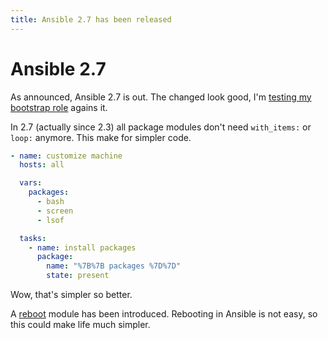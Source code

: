 ```yaml
---
title: Ansible 2.7 has been released
---
```


# Ansible 2.7

As announced, Ansible 2.7 is out. The changed look good, I'm [testing my bootstrap role](https://travis-ci.org/robertdebock/ansible-role-bootstrap) agains it.

In 2.7 (actually since 2.3) all package modules don't need `with_items:` or `loop:` anymore. This make for simpler code.

```yaml
- name: customize machine
  hosts: all

  vars:
    packages:
      - bash
      - screen
      - lsof

  tasks:
    - name: install packages
      package:
        name: "%7B%7B packages %7D%7D"
        state: present
```

Wow, that's simpler so better.

A [reboot](https://docs.ansible.com/ansible/devel/modules/reboot_module.html) module has been introduced. Rebooting in Ansible is not easy, so this could make life much simpler.
